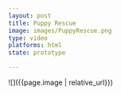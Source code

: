 ```yaml
---
layout: post
title: Puppy Rescue
image: images/PuppyRescue.png
type: video
platforms: html
state: prototype

---
```


![]({{page.image | relative_url}})

